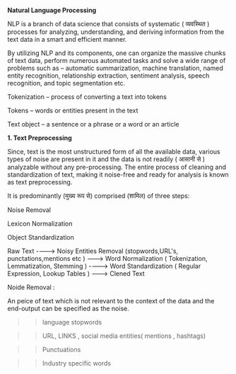 **Natural Language Processing**

NLP is a branch of data science that consists of systematic ( व्यवस्थित ) processes for analyzing, understanding, and deriving information from the text data in a smart and efficient manner.


By utilizing NLP and its components, one can organize the massive chunks of text data, perform numerous automated tasks and solve a wide range of problems such as – automatic summarization, machine translation, named entity recognition, relationship extraction, sentiment analysis, speech recognition, and topic segmentation etc.


Tokenization – process of converting a text into tokens

Tokens – words or entities present in the text

Text object – a sentence or a phrase or a word or an article



**1. Text Preprocessing**

Since, text is the most unstructured form of all the available data, various types of noise are present in it and the data is not readily ( आसानी से ) analyzable without any pre-processing. The entire process of cleaning and standardization of text, making it noise-free and ready for analysis is known as text preprocessing.


It is predominantly (मुख्य रूप से) comprised (शामिल) of three steps:

Noise Removal

Lexicon Normalization

Object Standardization


Raw Text ----> Noisy Entities Removal (stopwords,URL's, punctations,mentions etc ) ---> Word Normalization ( Tokenization, Lemmatization, Stemming ) ----> Word Standardization ( Regular Expression, Lookup Tables ) ---> Clened Text 


Noide Removal :


An peice of text which is not relevant to the context of the data and the end-output can be specified as the noise.

>> language stopwords

>> URL, LINKS , social media entities( mentions , hashtags)

>> Punctuations

>> Industry specific words


